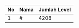 | No | Nama            | Jumlah Level |
|----|-----------------|--------------|
| 1  | #    |    4208        |
